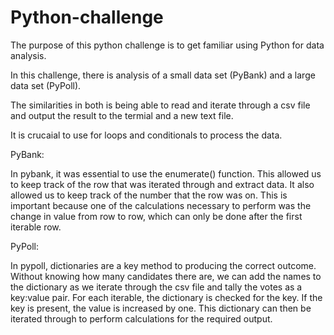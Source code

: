 # Python-challenge

The purpose of this python challenge is to get familiar using Python for data analysis.

In this challenge, there is analysis of a small data set (PyBank) and a large data set (PyPoll). 

The similarities in both is being able to read and iterate through a csv file and output the result to the termial and a new text file.

It is crucaial to use for loops and conditionals to process the data.

PyBank:

In pybank, it was essential to use the enumerate() function. This allowed us to keep track of the row that was iterated through and extract data. It also allowed us to keep track of the number that the row was on. This is important because one of the calculations necessary to perform was the change in value from row to row, which can only be done after the first iterable row. 

PyPoll:

In pypoll, dictionaries are a key method to producing the correct outcome. Without knowing how many candidates there are, we can add the names to the dictionary as we iterate through the csv file and tally the votes as a key:value pair. For each iterable, the dictionary is checked for the key. If the key is present, the value is increased by one. This dictionary can then be iterated through to perform calculations for the required output.
